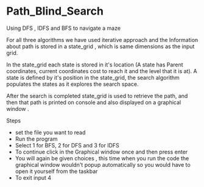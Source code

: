 # Path_Blind_Search
Using DFS , IDFS and BFS to navigate a maze

For all three algorithms we have used iterative approach and the 
Information about path is stored in a state_grid , which is same dimensions as the input grid.

In the state_grid each state is stored in it's location (A state has Parent coordinates, current coordinates
cost to reach it and the level that it is at). A state is defined by it's position in the 
state_grid, the search algorithm populates the states as it explores the search space.

After the search is completed state_grid is used to retrieve the path, and then that path is printed on console and also 
displayed on a graphical window .

Steps 

* set the file you want to read
* Run the program 
* Select 1 for BFS, 2 for DFS and 3 for IDFS
* To continue click in the Graphical window once and then press enter 
* You will again be given choices , this time when you run the code the graphical window wouldn't popup automatically so you would 
have to open it yourself from the taskbar
* To exit input 4
